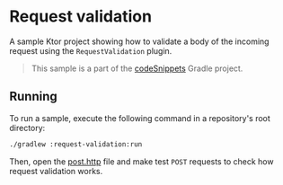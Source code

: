 # Request validation

A sample Ktor project showing how to validate a body of the incoming request using the `RequestValidation` plugin.
> This sample is a part of the [codeSnippets](../../README.md) Gradle project.

## Running

To run a sample, execute the following command in a repository's root directory:
```bash
./gradlew :request-validation:run
```

Then, open the [post.http](post.http) file and make test `POST` requests to check how request validation works.
